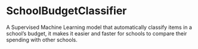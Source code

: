 # SchoolBudgetClassifier
A Supervised Machine Learning model that automatically classify items in a school’s budget, it makes it easier and faster for schools to compare their spending with other schools.

